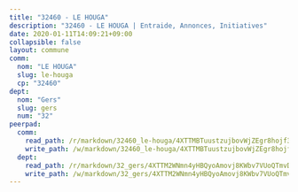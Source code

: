```yaml
---
title: "32460 - LE HOUGA"
description: "32460 - LE HOUGA | Entraide, Annonces, Initiatives"
date: 2020-01-11T14:09:21+09:00
collapsible: false
layout: commune
comm:
  nom: "LE HOUGA"
  slug: le-houga
  cp: "32460"
dept:
  nom: "Gers"
  slug: gers
  num: "32"
peerpad:
  comm:
    read_path: /r/markdown/32460_le-houga/4XTTMBTuustzujbovWjZEgr8hojf3VyMSCPDYdBDvojgiY493
    write_path: /w/markdown/32460_le-houga/4XTTMBTuustzujbovWjZEgr8hojf3VyMSCPDYdBDvojgiY493-K3TgUxRWxntTjQfuTsVvfxj5dTQkknfxcpPgE2i2ZdN24m4VEHRzfpQsgB7GAxzVyKtyWr8YGbKLRmCSfKbeJeZdFKpFCkjqvwAQ7o8dEwjAXjJff4t56rRZ5Khtmbd5iUeNVi45
  dept:
    read_path: /r/markdown/32_gers/4XTTM2WNmn4yHBQyoAmovj8KWbv7VUoQTmvDpdT3o124AgWEe
    write_path: /w/markdown/32_gers/4XTTM2WNmn4yHBQyoAmovj8KWbv7VUoQTmvDpdT3o124AgWEe-K3TgUpYJfQLfW5uoLbdwErZNx29AEkCAso1EvCZzqaD3z7aQWWvGchjPJifpsj2b2MrnxAXUWCQXyv6K9rEMDPiEmuqTRE8ziuYLh1MUbtQUwwoYxV2abqSdJr66fFRHJZtY62y8
---
```


